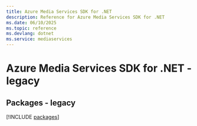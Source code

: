 ```yaml
---
title: Azure Media Services SDK for .NET
description: Reference for Azure Media Services SDK for .NET
ms.date: 06/10/2025
ms.topic: reference
ms.devlang: dotnet
ms.service: mediaservices
---
```

# Azure Media Services SDK for .NET - legacy
## Packages - legacy
[!INCLUDE [packages](media-services-index.md)]